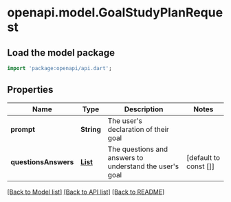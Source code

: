# openapi.model.GoalStudyPlanRequest

## Load the model package
```dart
import 'package:openapi/api.dart';
```

## Properties
Name | Type | Description | Notes
------------ | ------------- | ------------- | -------------
**prompt** | **String** | The user's declaration of their goal | 
**questionsAnswers** | [**List<GoalFollowUpQuestionAndAnswer>**](GoalFollowUpQuestionAndAnswer.md) | The questions and answers to understand the user's goal | [default to const []]

[[Back to Model list]](../README.md#documentation-for-models) [[Back to API list]](../README.md#documentation-for-api-endpoints) [[Back to README]](../README.md)



